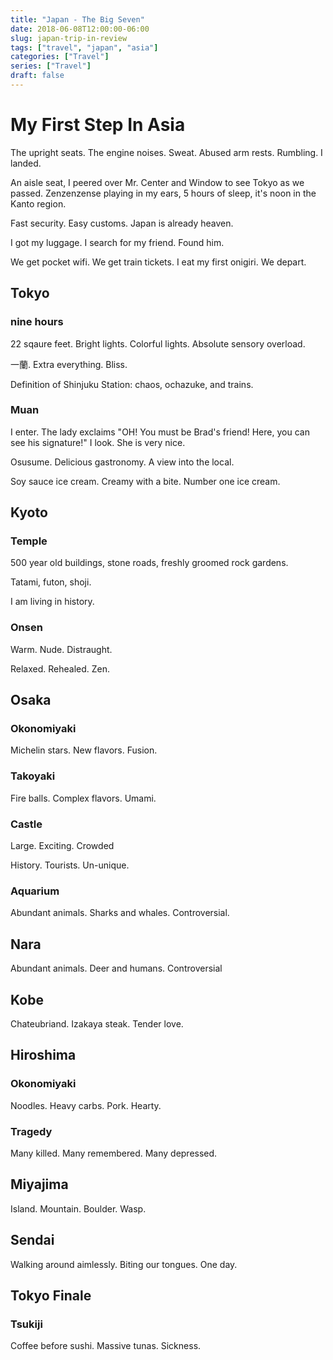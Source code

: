 ```yaml
---
title: "Japan - The Big Seven"
date: 2018-06-08T12:00:00-06:00
slug: japan-trip-in-review
tags: ["travel", "japan", "asia"]
categories: ["Travel"]
series: ["Travel"]
draft: false
---
```


# My First Step In Asia

The upright seats. The engine noises. Sweat. Abused arm rests. Rumbling. I landed.

An aisle seat, I peered over Mr. Center and Window to see Tokyo as we passed. Zenzenzense playing in my ears, 5 hours of sleep, it's noon in the Kanto region.

Fast security. Easy customs. Japan is already heaven.

I got my luggage. I search for my friend. Found him.

We get pocket wifi. We get train tickets. I eat my first onigiri. We depart.

## Tokyo 

### nine hours

22 sqaure feet. Bright lights. Colorful lights. Absolute sensory overload.

一蘭. Extra everything. Bliss.

Definition of Shinjuku Station: chaos, ochazuke, and trains.

### Muan

I enter. The lady exclaims "OH! You must be Brad's friend! Here, you can see his signature!" I look. She is very nice.

Osusume. Delicious gastronomy. A view into the local.

Soy sauce ice cream. Creamy with a bite. Number one ice cream.

## Kyoto

### Temple

500 year old buildings, stone roads, freshly groomed rock gardens.

Tatami, futon, shoji.

I am living in history.

### Onsen 

Warm. Nude. Distraught.

Relaxed. Rehealed. Zen.

## Osaka

### Okonomiyaki

Michelin stars. New flavors. Fusion.

### Takoyaki

Fire balls. Complex flavors. Umami.

### Castle

Large. Exciting. Crowded

History. Tourists. Un-unique.

### Aquarium

Abundant animals. Sharks and whales. Controversial.


## Nara

Abundant animals. Deer and humans. Controversial


## Kobe

Chateubriand. Izakaya steak. Tender love.


## Hiroshima

### Okonomiyaki

Noodles. Heavy carbs. Pork. Hearty.

### Tragedy

Many killed. Many remembered. Many depressed.


## Miyajima

Island. Mountain. Boulder. Wasp.


## Sendai

Walking around aimlessly. Biting our tongues. One day.

## Tokyo Finale

### Tsukiji

Coffee before sushi. Massive tunas. Sickness.
